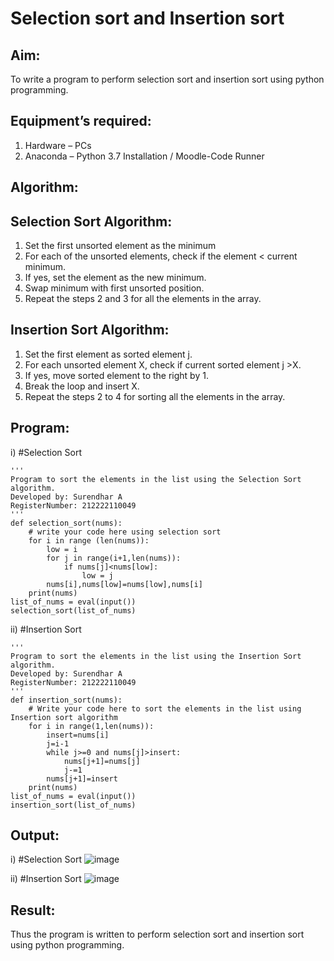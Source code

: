 # Selection sort and Insertion sort
## Aim:
To write a program to perform selection sort and insertion sort using python programming.
## Equipment’s required:
1.	Hardware – PCs
2.	Anaconda – Python 3.7 Installation / Moodle-Code Runner
## Algorithm:
## Selection Sort Algorithm:
1.	Set the first unsorted element as the minimum
2.	For each of the unsorted elements, check if the element < current minimum.
3.	If yes, set the element as the new minimum.
4.	Swap minimum with first unsorted position.
5.	Repeat the steps 2 and 3 for all the elements in the array.
## Insertion Sort Algorithm:
1.	Set the first element as sorted element j.
2.	For each unsorted element X, check if current sorted element j >X.
3.	If yes, move sorted element to the right by 1.
4.	Break the loop and insert X.
5.	Repeat the steps 2 to 4 for sorting all the elements in the array.

## Program:
i)	#Selection Sort

```
''' 
Program to sort the elements in the list using the Selection Sort algorithm.
Developed by: Surendhar A
RegisterNumber: 212222110049
'''
def selection_sort(nums):
    # write your code here using selection sort
    for i in range (len(nums)):
        low = i
        for j in range(i+1,len(nums)):
            if nums[j]<nums[low]:
                low = j
        nums[i],nums[low]=nums[low],nums[i]
    print(nums)
list_of_nums = eval(input())
selection_sort(list_of_nums)
```

ii)	#Insertion Sort

```
''' 
Program to sort the elements in the list using the Insertion Sort algorithm.
Developed by: Surendhar A
RegisterNumber: 212222110049
'''
def insertion_sort(nums):
    # Write your code here to sort the elements in the list using Insertion sort algorithm
    for i in range(1,len(nums)):
        insert=nums[i]
        j=i-1
        while j>=0 and nums[j]>insert:
            nums[j+1]=nums[j]
            j-=1
        nums[j+1]=insert
    print(nums)
list_of_nums = eval(input())
insertion_sort(list_of_nums)
```

## Output:

i)	#Selection Sort
![image](https://github.com/Surendhar6/Sorting-Algorithm/assets/118352907/486b5f5a-de7f-40fb-82f7-e81d8fc06fb7)

ii)	#Insertion Sort
![image](https://github.com/Surendhar6/Sorting-Algorithm/assets/118352907/60ab6e99-b6d7-4c45-a234-a0ac35108f95)

## Result:
Thus the program is written to perform selection sort and insertion sort using python programming.
